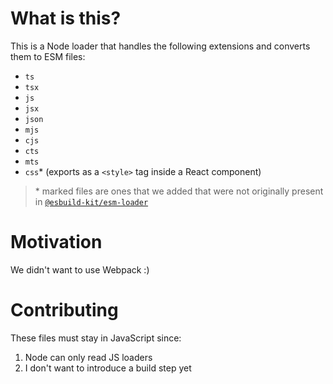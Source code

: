 # What is this?

This is a Node loader that handles the following extensions and converts them to ESM files:

- `ts`
- `tsx`
- `js`
- `jsx`
- `json`
- `mjs`
- `cjs`
- `cts`
- `mts`
- `css`* (exports as a `<style>` tag inside a React component)

> \* marked files are ones that we added that were not originally present in [`@esbuild-kit/esm-loader`](https://github.com/esbuild-kit/esm-loader)

# Motivation

We didn't want to use Webpack :)

# Contributing

These files must stay in JavaScript since:

1) Node can only read JS loaders
2) I don't want to introduce a build step yet
